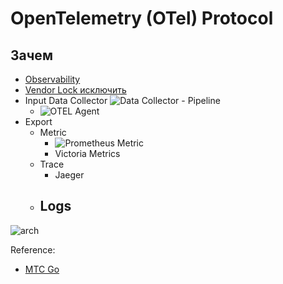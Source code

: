 # OpenTelemetry (OTel) Protocol

## Зачем

- [Observability](../../arch/ability/observability.md)
- [Vendor Lock исключить](https://habr.com/ru/company/ru_mts/blog/537892/)
- Input Data Collector
	![Data Collector](https://habrastorage.org/r/w1560/webt/te/5k/cn/te5kcnz9h8pkdd0nr_2papfrr98.png)
		- Pipeline	
	- ![OTEL Agent](https://habrastorage.org/r/w1560/webt/tu/my/yk/tumyykh5oqpg_-gralg_9h8cy-m.png)
- Export 
	- Metric
		- ![Prometheus Metric](https://habrastorage.org/r/w1560/webt/2l/8k/l1/2l8kl1ck385o93-rqiehzewqudw.png)
		- Victoria Metrics
	- Trace
		- Jaeger
	- Logs
		-

![arch](https://opentelemetry.io/img/otel_diagram.png)

[](https://opentelemetry.io/docs/reference/specification/overview/)

Reference:

- [МТС Go](https://habr.com/ru/company/ru_mts/blog/537892/)